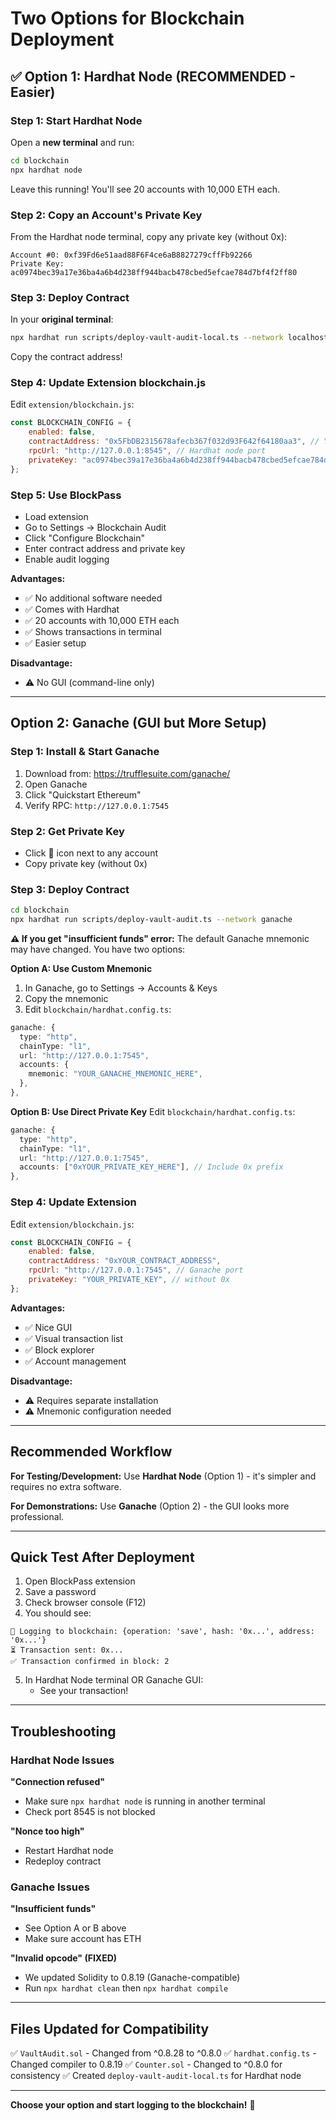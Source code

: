 # Two Options for Blockchain Deployment

## ✅ Option 1: Hardhat Node (RECOMMENDED - Easier)

### Step 1: Start Hardhat Node
Open a **new terminal** and run:
```bash
cd blockchain
npx hardhat node
```

Leave this running! You'll see 20 accounts with 10,000 ETH each.

### Step 2: Copy an Account's Private Key
From the Hardhat node terminal, copy any private key (without 0x):
```
Account #0: 0xf39Fd6e51aad88F6F4ce6aB8827279cffFb92266
Private Key: ac0974bec39a17e36ba4a6b4d238ff944bacb478cbed5efcae784d7bf4f2ff80
```

### Step 3: Deploy Contract
In your **original terminal**:
```bash
npx hardhat run scripts/deploy-vault-audit-local.ts --network localhost
```

Copy the contract address!

### Step 4: Update Extension blockchain.js
Edit `extension/blockchain.js`:
```javascript
const BLOCKCHAIN_CONFIG = {
    enabled: false,
    contractAddress: "0x5FbDB2315678afecb367f032d93F642f64180aa3", // Your address
    rpcUrl: "http://127.0.0.1:8545", // Hardhat node port
    privateKey: "ac0974bec39a17e36ba4a6b4d238ff944bacb478cbed5efcae784d7bf4f2ff80",
};
```

### Step 5: Use BlockPass
- Load extension
- Go to Settings → Blockchain Audit
- Click "Configure Blockchain"
- Enter contract address and private key
- Enable audit logging

**Advantages:**
- ✅ No additional software needed
- ✅ Comes with Hardhat
- ✅ 20 accounts with 10,000 ETH each
- ✅ Shows transactions in terminal
- ✅ Easier setup

**Disadvantage:**
- ⚠️ No GUI (command-line only)

---

## Option 2: Ganache (GUI but More Setup)

### Step 1: Install & Start Ganache
1. Download from: https://trufflesuite.com/ganache/
2. Open Ganache
3. Click "Quickstart Ethereum"
4. Verify RPC: `http://127.0.0.1:7545`

### Step 2: Get Private Key
- Click 🔑 icon next to any account
- Copy private key (without 0x)

### Step 3: Deploy Contract
```bash
cd blockchain
npx hardhat run scripts/deploy-vault-audit.ts --network ganache
```

**⚠️ If you get "insufficient funds" error:**
The default Ganache mnemonic may have changed. You have two options:

**Option A: Use Custom Mnemonic**
1. In Ganache, go to Settings → Accounts & Keys
2. Copy the mnemonic
3. Edit `blockchain/hardhat.config.ts`:
```typescript
ganache: {
  type: "http",
  chainType: "l1",
  url: "http://127.0.0.1:7545",
  accounts: {
    mnemonic: "YOUR_GANACHE_MNEMONIC_HERE",
  },
},
```

**Option B: Use Direct Private Key**
Edit `blockchain/hardhat.config.ts`:
```typescript
ganache: {
  type: "http",
  chainType: "l1",
  url: "http://127.0.0.1:7545",
  accounts: ["0xYOUR_PRIVATE_KEY_HERE"], // Include 0x prefix
},
```

### Step 4: Update Extension
Edit `extension/blockchain.js`:
```javascript
const BLOCKCHAIN_CONFIG = {
    enabled: false,
    contractAddress: "0xYOUR_CONTRACT_ADDRESS",
    rpcUrl: "http://127.0.0.1:7545", // Ganache port
    privateKey: "YOUR_PRIVATE_KEY", // without 0x
};
```

**Advantages:**
- ✅ Nice GUI
- ✅ Visual transaction list
- ✅ Block explorer
- ✅ Account management

**Disadvantage:**
- ⚠️ Requires separate installation
- ⚠️ Mnemonic configuration needed

---

## Recommended Workflow

**For Testing/Development:**
Use **Hardhat Node** (Option 1) - it's simpler and requires no extra software.

**For Demonstrations:**
Use **Ganache** (Option 2) - the GUI looks more professional.

---

## Quick Test After Deployment

1. Open BlockPass extension
2. Save a password
3. Check browser console (F12)
4. You should see:
```
📝 Logging to blockchain: {operation: 'save', hash: '0x...', address: '0x...'}
⏳ Transaction sent: 0x...
✅ Transaction confirmed in block: 2
```

5. In Hardhat Node terminal OR Ganache GUI:
   - See your transaction!

---

## Troubleshooting

### Hardhat Node Issues

**"Connection refused"**
- Make sure `npx hardhat node` is running in another terminal
- Check port 8545 is not blocked

**"Nonce too high"**
- Restart Hardhat node
- Redeploy contract

### Ganache Issues

**"Insufficient funds"**
- See Option A or B above
- Make sure account has ETH

**"Invalid opcode" (FIXED)**
- We updated Solidity to 0.8.19 (Ganache-compatible)
- Run `npx hardhat clean` then `npx hardhat compile`

---

## Files Updated for Compatibility

✅ `VaultAudit.sol` - Changed from ^0.8.28 to ^0.8.0
✅ `hardhat.config.ts` - Changed compiler to 0.8.19
✅ `Counter.sol` - Changed to ^0.8.0 for consistency
✅ Created `deploy-vault-audit-local.ts` for Hardhat node

---

**Choose your option and start logging to the blockchain!** 🚀
